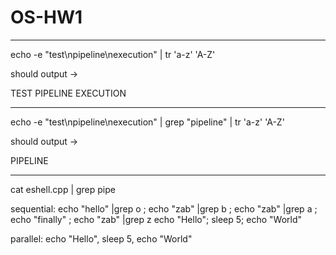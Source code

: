 # OS-HW1

---

echo -e "test\npipeline\nexecution" | tr 'a-z' 'A-Z'

should output ->

TEST
PIPELINE
EXECUTION

---

echo -e "test\npipeline\nexecution" | grep "pipeline" | tr 'a-z' 'A-Z'

should output ->

PIPELINE

---

cat eshell.cpp | grep pipe

sequential:
echo "hello" |grep o ; echo "zab" |grep b ; echo "zab" |grep a ; echo "finally" ; echo "zab" |grep z
echo "Hello"; sleep 5; echo "World"

parallel:
echo "Hello", sleep 5, echo "World"